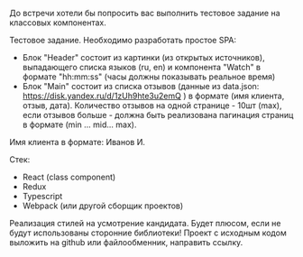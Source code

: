 До встречи хотели бы попросить вас выполнить тестовое задание на классовых компонентах.

Тестовое задание. Необходимо разработать простое SPA:

- Блок "Header" состоит из картинки (из открытых источников), выпадающего списка языков (ru, en) и компонента "Watch" в формате "hh:mm:ss" (часы должны показывать реальное время)
- Блок "Main" состоит из списка отзывов (данные из data.json: https://disk.yandex.ru/d/1zUh9hte3u2emQ ) в формате (имя клиента, отзыв, дата). Количество отзывов на одной странице - 10шт (max), если отзывов больше - должна быть реализована пагинация страниц в формате (min ... mid... max).

Имя клиента в формате: Иванов И.

Стек:

- React (class component)
- Redux
- Typescript
- Webpack (или другой сборщик проектов)

Реализация стилей на усмотрение кандидата.
Будет плюсом, если не будут использованы сторонние библиотеки!
Проект с исходным кодом выложить на github или файлообменник, направить ссылку.
